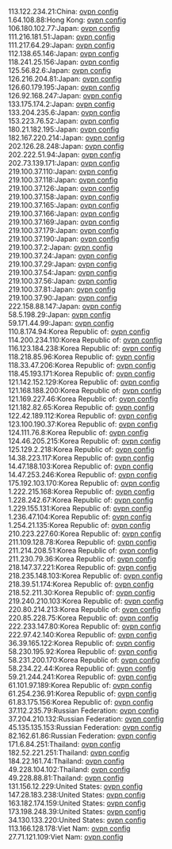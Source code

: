 113.122.234.21:China: [ovpn config](vpn/113_122_234_21.ovpn)  
1.64.108.88:Hong Kong: [ovpn config](vpn/1_64_108_88.ovpn)  
106.180.102.77:Japan: [ovpn config](vpn/106_180_102_77.ovpn)  
111.216.181.51:Japan: [ovpn config](vpn/111_216_181_51.ovpn)  
111.217.64.29:Japan: [ovpn config](vpn/111_217_64_29.ovpn)  
112.138.65.146:Japan: [ovpn config](vpn/112_138_65_146.ovpn)  
118.241.25.156:Japan: [ovpn config](vpn/118_241_25_156.ovpn)  
125.56.82.6:Japan: [ovpn config](vpn/125_56_82_6.ovpn)  
126.216.204.81:Japan: [ovpn config](vpn/126_216_204_81.ovpn)  
126.60.179.195:Japan: [ovpn config](vpn/126_60_179_195.ovpn)  
126.92.168.247:Japan: [ovpn config](vpn/126_92_168_247.ovpn)  
133.175.174.2:Japan: [ovpn config](vpn/133_175_174_2.ovpn)  
133.204.235.6:Japan: [ovpn config](vpn/133_204_235_6.ovpn)  
153.223.76.52:Japan: [ovpn config](vpn/153_223_76_52.ovpn)  
180.21.182.195:Japan: [ovpn config](vpn/180_21_182_195.ovpn)  
182.167.220.214:Japan: [ovpn config](vpn/182_167_220_214.ovpn)  
202.126.28.248:Japan: [ovpn config](vpn/202_126_28_248.ovpn)  
202.222.51.94:Japan: [ovpn config](vpn/202_222_51_94.ovpn)  
202.73.139.171:Japan: [ovpn config](vpn/202_73_139_171.ovpn)  
219.100.37.110:Japan: [ovpn config](vpn/219_100_37_110.ovpn)  
219.100.37.118:Japan: [ovpn config](vpn/219_100_37_118.ovpn)  
219.100.37.126:Japan: [ovpn config](vpn/219_100_37_126.ovpn)  
219.100.37.158:Japan: [ovpn config](vpn/219_100_37_158.ovpn)  
219.100.37.165:Japan: [ovpn config](vpn/219_100_37_165.ovpn)  
219.100.37.166:Japan: [ovpn config](vpn/219_100_37_166.ovpn)  
219.100.37.169:Japan: [ovpn config](vpn/219_100_37_169.ovpn)  
219.100.37.179:Japan: [ovpn config](vpn/219_100_37_179.ovpn)  
219.100.37.190:Japan: [ovpn config](vpn/219_100_37_190.ovpn)  
219.100.37.2:Japan: [ovpn config](vpn/219_100_37_2.ovpn)  
219.100.37.24:Japan: [ovpn config](vpn/219_100_37_24.ovpn)  
219.100.37.29:Japan: [ovpn config](vpn/219_100_37_29.ovpn)  
219.100.37.54:Japan: [ovpn config](vpn/219_100_37_54.ovpn)  
219.100.37.56:Japan: [ovpn config](vpn/219_100_37_56.ovpn)  
219.100.37.81:Japan: [ovpn config](vpn/219_100_37_81.ovpn)  
219.100.37.90:Japan: [ovpn config](vpn/219_100_37_90.ovpn)  
222.158.88.147:Japan: [ovpn config](vpn/222_158_88_147.ovpn)  
58.5.198.29:Japan: [ovpn config](vpn/58_5_198_29.ovpn)  
59.171.44.99:Japan: [ovpn config](vpn/59_171_44_99.ovpn)  
110.8.174.94:Korea Republic of: [ovpn config](vpn/110_8_174_94.ovpn)  
114.200.234.110:Korea Republic of: [ovpn config](vpn/114_200_234_110.ovpn)  
116.123.184.238:Korea Republic of: [ovpn config](vpn/116_123_184_238.ovpn)  
118.218.85.96:Korea Republic of: [ovpn config](vpn/118_218_85_96.ovpn)  
118.33.47.206:Korea Republic of: [ovpn config](vpn/118_33_47_206.ovpn)  
118.45.193.171:Korea Republic of: [ovpn config](vpn/118_45_193_171.ovpn)  
121.142.152.129:Korea Republic of: [ovpn config](vpn/121_142_152_129.ovpn)  
121.168.188.200:Korea Republic of: [ovpn config](vpn/121_168_188_200.ovpn)  
121.169.227.46:Korea Republic of: [ovpn config](vpn/121_169_227_46.ovpn)  
121.182.82.65:Korea Republic of: [ovpn config](vpn/121_182_82_65.ovpn)  
122.42.189.112:Korea Republic of: [ovpn config](vpn/122_42_189_112.ovpn)  
123.100.190.37:Korea Republic of: [ovpn config](vpn/123_100_190_37.ovpn)  
124.111.76.8:Korea Republic of: [ovpn config](vpn/124_111_76_8.ovpn)  
124.46.205.215:Korea Republic of: [ovpn config](vpn/124_46_205_215.ovpn)  
125.129.2.218:Korea Republic of: [ovpn config](vpn/125_129_2_218.ovpn)  
14.38.223.117:Korea Republic of: [ovpn config](vpn/14_38_223_117.ovpn)  
14.47.188.103:Korea Republic of: [ovpn config](vpn/14_47_188_103.ovpn)  
14.47.253.246:Korea Republic of: [ovpn config](vpn/14_47_253_246.ovpn)  
175.192.103.170:Korea Republic of: [ovpn config](vpn/175_192_103_170.ovpn)  
1.222.215.168:Korea Republic of: [ovpn config](vpn/1_222_215_168.ovpn)  
1.228.242.67:Korea Republic of: [ovpn config](vpn/1_228_242_67.ovpn)  
1.229.155.131:Korea Republic of: [ovpn config](vpn/1_229_155_131.ovpn)  
1.236.47.104:Korea Republic of: [ovpn config](vpn/1_236_47_104.ovpn)  
1.254.21.135:Korea Republic of: [ovpn config](vpn/1_254_21_135.ovpn)  
210.223.227.60:Korea Republic of: [ovpn config](vpn/210_223_227_60.ovpn)  
211.109.128.78:Korea Republic of: [ovpn config](vpn/211_109_128_78.ovpn)  
211.214.208.51:Korea Republic of: [ovpn config](vpn/211_214_208_51.ovpn)  
211.230.79.36:Korea Republic of: [ovpn config](vpn/211_230_79_36.ovpn)  
218.147.37.221:Korea Republic of: [ovpn config](vpn/218_147_37_221.ovpn)  
218.235.148.103:Korea Republic of: [ovpn config](vpn/218_235_148_103.ovpn)  
218.39.51.174:Korea Republic of: [ovpn config](vpn/218_39_51_174.ovpn)  
218.52.211.30:Korea Republic of: [ovpn config](vpn/218_52_211_30.ovpn)  
219.240.210.103:Korea Republic of: [ovpn config](vpn/219_240_210_103.ovpn)  
220.80.214.213:Korea Republic of: [ovpn config](vpn/220_80_214_213.ovpn)  
220.85.228.75:Korea Republic of: [ovpn config](vpn/220_85_228_75.ovpn)  
222.233.147.80:Korea Republic of: [ovpn config](vpn/222_233_147_80.ovpn)  
222.97.42.140:Korea Republic of: [ovpn config](vpn/222_97_42_140.ovpn)  
36.39.165.122:Korea Republic of: [ovpn config](vpn/36_39_165_122.ovpn)  
58.230.195.92:Korea Republic of: [ovpn config](vpn/58_230_195_92.ovpn)  
58.231.200.170:Korea Republic of: [ovpn config](vpn/58_231_200_170.ovpn)  
58.234.22.44:Korea Republic of: [ovpn config](vpn/58_234_22_44.ovpn)  
59.21.244.241:Korea Republic of: [ovpn config](vpn/59_21_244_241.ovpn)  
61.101.97.189:Korea Republic of: [ovpn config](vpn/61_101_97_189.ovpn)  
61.254.236.91:Korea Republic of: [ovpn config](vpn/61_254_236_91.ovpn)  
61.83.175.156:Korea Republic of: [ovpn config](vpn/61_83_175_156.ovpn)  
37.112.235.79:Russian Federation: [ovpn config](vpn/37_112_235_79.ovpn)  
37.204.210.132:Russian Federation: [ovpn config](vpn/37_204_210_132.ovpn)  
45.135.135.153:Russian Federation: [ovpn config](vpn/45_135_135_153.ovpn)  
82.162.61.86:Russian Federation: [ovpn config](vpn/82_162_61_86.ovpn)  
171.6.84.251:Thailand: [ovpn config](vpn/171_6_84_251.ovpn)  
182.52.221.251:Thailand: [ovpn config](vpn/182_52_221_251.ovpn)  
184.22.161.74:Thailand: [ovpn config](vpn/184_22_161_74.ovpn)  
49.228.104.102:Thailand: [ovpn config](vpn/49_228_104_102.ovpn)  
49.228.88.81:Thailand: [ovpn config](vpn/49_228_88_81.ovpn)  
131.156.12.229:United States: [ovpn config](vpn/131_156_12_229.ovpn)  
147.28.183.238:United States: [ovpn config](vpn/147_28_183_238.ovpn)  
163.182.174.159:United States: [ovpn config](vpn/163_182_174_159.ovpn)  
173.198.248.39:United States: [ovpn config](vpn/173_198_248_39.ovpn)  
34.130.133.220:United States: [ovpn config](vpn/34_130_133_220.ovpn)  
113.166.128.178:Viet Nam: [ovpn config](vpn/113_166_128_178.ovpn)  
27.71.121.109:Viet Nam: [ovpn config](vpn/27_71_121_109.ovpn)  

